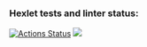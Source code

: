 ### Hexlet tests and linter status:
[![Actions Status](https://github.com/OlesiaTrap/frontend-project-44/workflows/hexlet-check/badge.svg)](https://github.com/OlesiaTrap/frontend-project-44/actions)
<a href="https://codeclimate.com/github/OlesiaTrap/frontend-project-44/maintainability"><img src="https://api.codeclimate.com/v1/badges/5974e46395839b341d85/maintainability" /></a>
